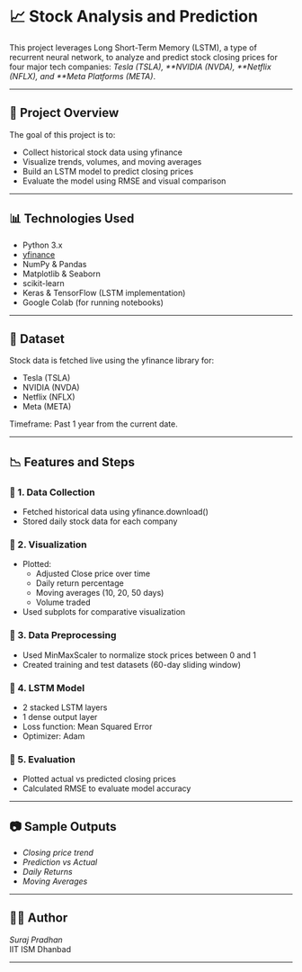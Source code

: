 # 📈 Stock Analysis and Prediction

This project leverages Long Short-Term Memory (LSTM), a type of recurrent neural network, to analyze and predict stock closing prices for four major tech companies: *Tesla (TSLA), **NVIDIA (NVDA), **Netflix (NFLX), and **Meta Platforms (META)*.

---

## 🚀 Project Overview

The goal of this project is to:
* Collect historical stock data using yfinance
* Visualize trends, volumes, and moving averages
* Build an LSTM model to predict closing prices
* Evaluate the model using RMSE and visual comparison

---

## 📊 Technologies Used

* Python 3.x
* [yfinance](https://pypi.org/project/yfinance/)
* NumPy & Pandas
* Matplotlib & Seaborn
* scikit-learn
* Keras & TensorFlow (LSTM implementation)
* Google Colab (for running notebooks)

---

## 📁 Dataset

Stock data is fetched live using the yfinance library for:
* Tesla (TSLA)
* NVIDIA (NVDA)
* Netflix (NFLX)
* Meta (META)

Timeframe: Past 1 year from the current date.

---

## 📉 Features and Steps

### 🔹 1. Data Collection
* Fetched historical data using yfinance.download()
* Stored daily stock data for each company

### 🔹 2. Visualization
* Plotted:
  - Adjusted Close price over time
  - Daily return percentage
  - Moving averages (10, 20, 50 days)
  - Volume traded
* Used subplots for comparative visualization

### 🔹 3. Data Preprocessing
* Used MinMaxScaler to normalize stock prices between 0 and 1
* Created training and test datasets (60-day sliding window)

### 🔹 4. LSTM Model
* 2 stacked LSTM layers
* 1 dense output layer
* Loss function: Mean Squared Error
* Optimizer: Adam

### 🔹 5. Evaluation
* Plotted actual vs predicted closing prices
* Calculated RMSE to evaluate model accuracy

---

## 📷 Sample Outputs

* *Closing price trend*
* *Prediction vs Actual*
* *Daily Returns*
* *Moving Averages*

---

## 👨‍💻 Author

*Suraj Pradhan*  
IIT ISM Dhanbad

---
